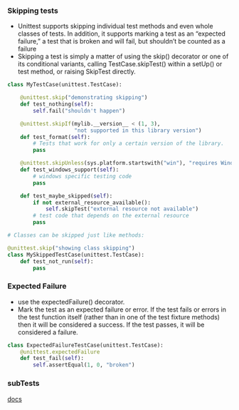 ### Skipping tests
- Unittest supports skipping individual test methods and even whole classes of tests. In addition, it supports marking a test as an “expected failure,” a test that is broken and will fail, but shouldn’t be counted as a failure
- Skipping a test is simply a matter of using the skip() decorator or one of its conditional variants, calling TestCase.skipTest() within a setUp() or test method, or raising SkipTest directly.
```python
class MyTestCase(unittest.TestCase):

    @unittest.skip("demonstrating skipping")
    def test_nothing(self):
        self.fail("shouldn't happen")

    @unittest.skipIf(mylib.__version__ < (1, 3),
                     "not supported in this library version")
    def test_format(self):
        # Tests that work for only a certain version of the library.
        pass

    @unittest.skipUnless(sys.platform.startswith("win"), "requires Windows")
    def test_windows_support(self):
        # windows specific testing code
        pass

    def test_maybe_skipped(self):
        if not external_resource_available():
            self.skipTest("external resource not available")
        # test code that depends on the external resource
        pass

# Classes can be skipped just like methods:

@unittest.skip("showing class skipping")
class MySkippedTestCase(unittest.TestCase):
    def test_not_run(self):
        pass
```

### Expected Failure
- use the expectedFailure() decorator.
- Mark the test as an expected failure or error. If the test fails or errors in the test function itself (rather than in one of the test fixture methods) then it will be considered a success. If the test passes, it will be considered a failure.
```py
class ExpectedFailureTestCase(unittest.TestCase):
    @unittest.expectedFailure
    def test_fail(self):
        self.assertEqual(1, 0, "broken")
```

### subTests
[docs](https://docs.python.org/3/library/unittest.html#distinguishing-test-iterations-using-subtests)

